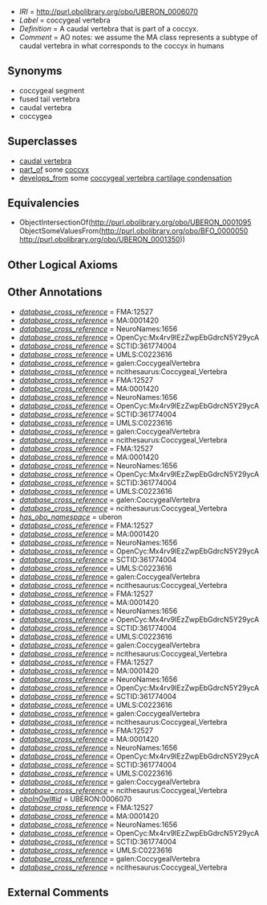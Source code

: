  * *IRI* = http://purl.obolibrary.org/obo/UBERON_0006070
 * *Label* = coccygeal vertebra
 * *Definition* = A caudal vertebra that is part of a coccyx.
 * *Comment* = AO notes: we assume the MA class represents a subtype of caudal vertebra in what corresponds to the coccyx in humans

## Synonyms

 * coccygeal segment
 * fused tail vertebra
 * caudal vertebra
 * coccygea

## Superclasses

 * [caudal vertebra](../../UBERON/95/UBERON_0001095.md)
 * [part_of](../../BFO/50/BFO_0000050.md) some [coccyx](../../UBERON/50/UBERON_0001350.md)
 * [develops_from](../../RO/02/RO_0002202.md) some [coccygeal vertebra cartilage condensation](../../UBERON/17/UBERON_0013517.md)

## Equivalencies

 * ObjectIntersectionOf(<http://purl.obolibrary.org/obo/UBERON_0001095> ObjectSomeValuesFrom(<http://purl.obolibrary.org/obo/BFO_0000050> <http://purl.obolibrary.org/obo/UBERON_0001350>))

## Other Logical Axioms


## Other Annotations

 * *[database_cross_reference](../../ef/oboInOwl#hasDbXref.md)* = FMA:12527
 * *[database_cross_reference](../../ef/oboInOwl#hasDbXref.md)* = MA:0001420
 * *[database_cross_reference](../../ef/oboInOwl#hasDbXref.md)* = NeuroNames:1656
 * *[database_cross_reference](../../ef/oboInOwl#hasDbXref.md)* = OpenCyc:Mx4rv9IEzZwpEbGdrcN5Y29ycA
 * *[database_cross_reference](../../ef/oboInOwl#hasDbXref.md)* = SCTID:361774004
 * *[database_cross_reference](../../ef/oboInOwl#hasDbXref.md)* = UMLS:C0223616
 * *[database_cross_reference](../../ef/oboInOwl#hasDbXref.md)* = galen:CoccygealVertebra
 * *[database_cross_reference](../../ef/oboInOwl#hasDbXref.md)* = ncithesaurus:Coccygeal_Vertebra
 * *[database_cross_reference](../../ef/oboInOwl#hasDbXref.md)* = FMA:12527
 * *[database_cross_reference](../../ef/oboInOwl#hasDbXref.md)* = MA:0001420
 * *[database_cross_reference](../../ef/oboInOwl#hasDbXref.md)* = NeuroNames:1656
 * *[database_cross_reference](../../ef/oboInOwl#hasDbXref.md)* = OpenCyc:Mx4rv9IEzZwpEbGdrcN5Y29ycA
 * *[database_cross_reference](../../ef/oboInOwl#hasDbXref.md)* = SCTID:361774004
 * *[database_cross_reference](../../ef/oboInOwl#hasDbXref.md)* = UMLS:C0223616
 * *[database_cross_reference](../../ef/oboInOwl#hasDbXref.md)* = galen:CoccygealVertebra
 * *[database_cross_reference](../../ef/oboInOwl#hasDbXref.md)* = ncithesaurus:Coccygeal_Vertebra
 * *[database_cross_reference](../../ef/oboInOwl#hasDbXref.md)* = FMA:12527
 * *[database_cross_reference](../../ef/oboInOwl#hasDbXref.md)* = MA:0001420
 * *[database_cross_reference](../../ef/oboInOwl#hasDbXref.md)* = NeuroNames:1656
 * *[database_cross_reference](../../ef/oboInOwl#hasDbXref.md)* = OpenCyc:Mx4rv9IEzZwpEbGdrcN5Y29ycA
 * *[database_cross_reference](../../ef/oboInOwl#hasDbXref.md)* = SCTID:361774004
 * *[database_cross_reference](../../ef/oboInOwl#hasDbXref.md)* = UMLS:C0223616
 * *[database_cross_reference](../../ef/oboInOwl#hasDbXref.md)* = galen:CoccygealVertebra
 * *[database_cross_reference](../../ef/oboInOwl#hasDbXref.md)* = ncithesaurus:Coccygeal_Vertebra
 * *[has_obo_namespace](../../ce/oboInOwl#hasOBONamespace.md)* = uberon
 * *[database_cross_reference](../../ef/oboInOwl#hasDbXref.md)* = FMA:12527
 * *[database_cross_reference](../../ef/oboInOwl#hasDbXref.md)* = MA:0001420
 * *[database_cross_reference](../../ef/oboInOwl#hasDbXref.md)* = NeuroNames:1656
 * *[database_cross_reference](../../ef/oboInOwl#hasDbXref.md)* = OpenCyc:Mx4rv9IEzZwpEbGdrcN5Y29ycA
 * *[database_cross_reference](../../ef/oboInOwl#hasDbXref.md)* = SCTID:361774004
 * *[database_cross_reference](../../ef/oboInOwl#hasDbXref.md)* = UMLS:C0223616
 * *[database_cross_reference](../../ef/oboInOwl#hasDbXref.md)* = galen:CoccygealVertebra
 * *[database_cross_reference](../../ef/oboInOwl#hasDbXref.md)* = ncithesaurus:Coccygeal_Vertebra
 * *[database_cross_reference](../../ef/oboInOwl#hasDbXref.md)* = FMA:12527
 * *[database_cross_reference](../../ef/oboInOwl#hasDbXref.md)* = MA:0001420
 * *[database_cross_reference](../../ef/oboInOwl#hasDbXref.md)* = NeuroNames:1656
 * *[database_cross_reference](../../ef/oboInOwl#hasDbXref.md)* = OpenCyc:Mx4rv9IEzZwpEbGdrcN5Y29ycA
 * *[database_cross_reference](../../ef/oboInOwl#hasDbXref.md)* = SCTID:361774004
 * *[database_cross_reference](../../ef/oboInOwl#hasDbXref.md)* = UMLS:C0223616
 * *[database_cross_reference](../../ef/oboInOwl#hasDbXref.md)* = galen:CoccygealVertebra
 * *[database_cross_reference](../../ef/oboInOwl#hasDbXref.md)* = ncithesaurus:Coccygeal_Vertebra
 * *[database_cross_reference](../../ef/oboInOwl#hasDbXref.md)* = FMA:12527
 * *[database_cross_reference](../../ef/oboInOwl#hasDbXref.md)* = MA:0001420
 * *[database_cross_reference](../../ef/oboInOwl#hasDbXref.md)* = NeuroNames:1656
 * *[database_cross_reference](../../ef/oboInOwl#hasDbXref.md)* = OpenCyc:Mx4rv9IEzZwpEbGdrcN5Y29ycA
 * *[database_cross_reference](../../ef/oboInOwl#hasDbXref.md)* = SCTID:361774004
 * *[database_cross_reference](../../ef/oboInOwl#hasDbXref.md)* = UMLS:C0223616
 * *[database_cross_reference](../../ef/oboInOwl#hasDbXref.md)* = galen:CoccygealVertebra
 * *[database_cross_reference](../../ef/oboInOwl#hasDbXref.md)* = ncithesaurus:Coccygeal_Vertebra
 * *[database_cross_reference](../../ef/oboInOwl#hasDbXref.md)* = FMA:12527
 * *[database_cross_reference](../../ef/oboInOwl#hasDbXref.md)* = MA:0001420
 * *[database_cross_reference](../../ef/oboInOwl#hasDbXref.md)* = NeuroNames:1656
 * *[database_cross_reference](../../ef/oboInOwl#hasDbXref.md)* = OpenCyc:Mx4rv9IEzZwpEbGdrcN5Y29ycA
 * *[database_cross_reference](../../ef/oboInOwl#hasDbXref.md)* = SCTID:361774004
 * *[database_cross_reference](../../ef/oboInOwl#hasDbXref.md)* = UMLS:C0223616
 * *[database_cross_reference](../../ef/oboInOwl#hasDbXref.md)* = galen:CoccygealVertebra
 * *[database_cross_reference](../../ef/oboInOwl#hasDbXref.md)* = ncithesaurus:Coccygeal_Vertebra
 * *[oboInOwl#id](../../id/oboInOwl#id.md)* = UBERON:0006070
 * *[database_cross_reference](../../ef/oboInOwl#hasDbXref.md)* = FMA:12527
 * *[database_cross_reference](../../ef/oboInOwl#hasDbXref.md)* = MA:0001420
 * *[database_cross_reference](../../ef/oboInOwl#hasDbXref.md)* = NeuroNames:1656
 * *[database_cross_reference](../../ef/oboInOwl#hasDbXref.md)* = OpenCyc:Mx4rv9IEzZwpEbGdrcN5Y29ycA
 * *[database_cross_reference](../../ef/oboInOwl#hasDbXref.md)* = SCTID:361774004
 * *[database_cross_reference](../../ef/oboInOwl#hasDbXref.md)* = UMLS:C0223616
 * *[database_cross_reference](../../ef/oboInOwl#hasDbXref.md)* = galen:CoccygealVertebra
 * *[database_cross_reference](../../ef/oboInOwl#hasDbXref.md)* = ncithesaurus:Coccygeal_Vertebra

## External Comments


